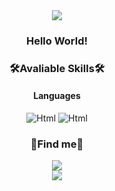 
<div align="center">
  <img src="https://capsule-render.vercel.app/api?type=waving&color=auto&height=170&section=header&text=SukoJim's-Hub&fontSize=70"/>
  
  ### Hello World! 
  
  
  ### 🛠Avaliable Skills🛠
  #### Languages
  <div align="center">
  <img alt = "Html" src="https://img.shields.io/badge/Python-3776AB?style=flat-square&logo=Python&logoColor=white"/>
  <img alt = "Html" src="https://img.shields.io/badge/JavaScript-F7DF1E?style=flat-square&logo=JavaScript&logoColor=white"/>
  <div/>
  
  
  
  ### 📨Find me📨
  <div align="center">
  <a href="mailto:tirgh2192@gmail.com"><img src="https://img.shields.io/badge/Gmail-EA4335?style=flat-square&logo=Gmail&logoColor=black"/></a>
  </div>
  <div align = "center">
  <img src = "https://github-readme-stats.vercel.app/api?username=SukoJim&theme=dark&show_icons=true">
  </div>
</div>
